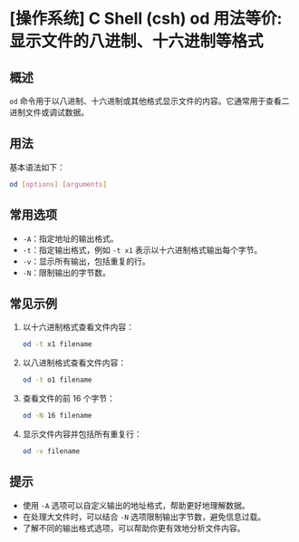 # [操作系统] C Shell (csh) od 用法等价: 显示文件的八进制、十六进制等格式

## 概述
`od` 命令用于以八进制、十六进制或其他格式显示文件的内容。它通常用于查看二进制文件或调试数据。

## 用法
基本语法如下：
```bash
od [options] [arguments]
```

## 常用选项
- `-A`：指定地址的输出格式。
- `-t`：指定输出格式，例如 `-t x1` 表示以十六进制格式输出每个字节。
- `-v`：显示所有输出，包括重复的行。
- `-N`：限制输出的字节数。

## 常见示例
1. 以十六进制格式查看文件内容：
   ```bash
   od -t x1 filename
   ```

2. 以八进制格式查看文件内容：
   ```bash
   od -t o1 filename
   ```

3. 查看文件的前 16 个字节：
   ```bash
   od -N 16 filename
   ```

4. 显示文件内容并包括所有重复行：
   ```bash
   od -v filename
   ```

## 提示
- 使用 `-A` 选项可以自定义输出的地址格式，帮助更好地理解数据。
- 在处理大文件时，可以结合 `-N` 选项限制输出字节数，避免信息过载。
- 了解不同的输出格式选项，可以帮助你更有效地分析文件内容。